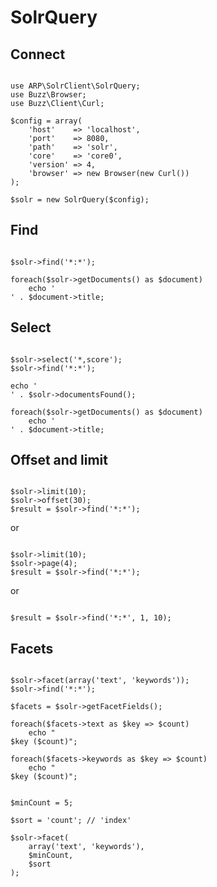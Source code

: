 SolrQuery
=========

Connect
-------
<pre><code>
use ARP\SolrClient\SolrQuery;
use Buzz\Browser;
use Buzz\Client\Curl;

$config = array(
    'host'    => 'localhost',
    'port'    => 8080,
    'path'    => 'solr',
    'core'    => 'core0',
    'version' => 4,
    'browser' => new Browser(new Curl())
);

$solr = new SolrQuery($config);
</code></pre>

Find
----
<pre><code>
$solr->find('*:*');

foreach($solr->getDocuments() as $document)
    echo '<br/>' . $document->title;
</code></pre>

Select
------
<pre><code>
$solr->select('*,score');
$solr->find('*:*');

echo '<br/>' . $solr->documentsFound();

foreach($solr->getDocuments() as $document)
    echo '<br/>' . $document->title;
</code></pre>

Offset and limit
----------------
<pre><code>
$solr->limit(10);    
$solr->offset(30);
$result = $solr->find('*:*');
</code></pre>
or
<pre><code>
$solr->limit(10);    
$solr->page(4);
$result = $solr->find('*:*');
</code></pre>
or
<pre><code>
$result = $solr->find('*:*', 1, 10); 
</code></pre>

Facets
------
<pre><code>
$solr->facet(array('text', 'keywords'));
$solr->find('*:*');

$facets = $solr->getFacetFields();

foreach($facets->text as $key => $count)
    echo "<br/>$key ($count)";

foreach($facets->keywords as $key => $count)
    echo "<br/>$key ($count)";
</code></pre>

<pre><code>
$minCount = 5;

$sort = 'count'; // 'index'

$solr->facet(
    array('text', 'keywords'),
    $minCount,
    $sort
);
</code></pre>